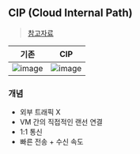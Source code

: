 ## CIP (Cloud Internal Path)
> [참고자료](https://codinghero.tistory.com/18)


|기존|CIP|
|-|-|
|![image](https://github.com/hyunolike/info-docs/assets/61215550/bb1542fc-a100-428f-b1c7-2087129856d8)|![image](https://github.com/hyunolike/info-docs/assets/61215550/5960eb66-2ac3-4f50-bb63-1c84e80bd987)|
### 개념
- 외부 트래픽 X
- VM 간의 직접적인 랜선 연결
- 1:1 통신
- 빠른 전송 + 수신 속도
